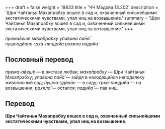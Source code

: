 +++
draft = false
weight = 18833
title = 'ЧЧ Мадхйа 13.202'
description = 'Шри Чайтанья Махапрабху вошел в сад и, охваченный сильнейшими экстатическими чувствами, упал ниц на возвышение.'
summary = 'Шри Чайтанья Махапрабху вошел в сад и, охваченный сильнейшими экстатическими чувствами, упал ниц на возвышение.'
+++

_према̄веш́е маха̄прабху упавана па̄н̃а̄  
пушподйа̄не гр̣ха-пин̣д̣а̄йа рахила̄ пад̣ийа̄_

## Пословный перевод

_према_\-_а̄веш́е_ — в экстазе любви; _маха̄прабху_ — Шри Чайтанья Махапрабху; _упавана_ _па̄н̃а̄_ — зайдя в находящийся неподалеку живописный сад; _пушпа_\-_удйа̄не_ — в саду; _гр̣ха_\-_пин̣д̣а̄йа_ — на возвышении; _рахила̄_ — остался; _пад̣ийа̄_ — пав ниц.

## Перевод

**Шри Чайтанья Махапрабху вошел в сад и, охваченный сильнейшими экстатическими чувствами, упал ниц на возвышение.**
